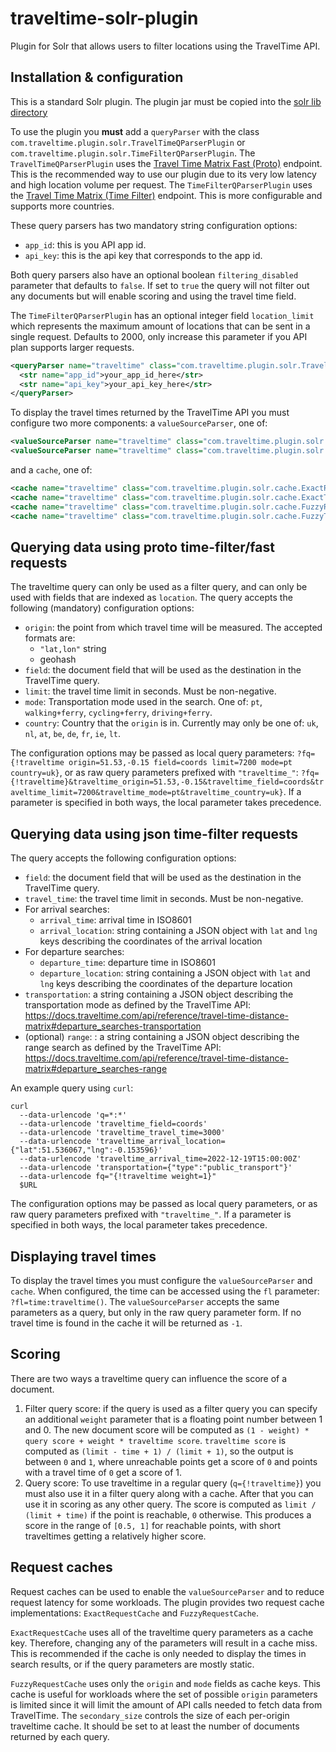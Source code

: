 # traveltime-solr-plugin
Plugin for Solr that allows users to filter locations using the TravelTime API.

## Installation & configuration
This is a standard Solr plugin.
The plugin jar must be copied into the [solr lib directory](https://solr.apache.org/guide/8_4/libs.html#lib-directories)

To use the plugin you **must** add a `queryParser` with the class `com.traveltime.plugin.solr.TravelTimeQParserPlugin` or
`com.traveltime.plugin.solr.TimeFilterQParserPlugin`.
The `TravelTimeQParserPlugin` uses the [Travel Time Matrix Fast (Proto)](https://docs.traveltime.com/api/reference/travel-time-distance-matrix-proto) endpoint.
This is the recommended way to use our plugin due to its very low latency and high location volume per request.
The `TimeFilterQParserPlugin` uses the [Travel Time Matrix (Time Filter)](https://docs.traveltime.com/api/reference/travel-time-distance-matrix) endpoint.
This is more configurable and supports more countries.

These query parsers has two mandatory string configuration options:
- `app_id`: this is you API app id.
- `api_key`: this is the api key that corresponds to the app id.

Both query parsers also have an optional boolean `filtering_disabled` parameter that defaults to `false`.
If set to `true` the query will not filter out any documents but will enable scoring and using the travel time field. 

The `TimeFilterQParserPlugin` has an optional integer field `location_limit` which represents the maximum amount of locations
that can be sent in a single request. Defaults to 2000, only increase this parameter if you API plan supports larger requests.
```xml
<queryParser name="traveltime" class="com.traveltime.plugin.solr.TravelTimeQParserPlugin">
  <str name="app_id">your_app_id_here</str>
  <str name="api_key">your_api_key_here</str>
</queryParser>
```

To display the travel times returned by the TravelTime API you must configure two more components: a `valueSourceParser`, one of:
```xml
<valueSourceParser name="traveltime" class="com.traveltime.plugin.solr.query.TravelTimeValueSourceParser" />
<valueSourceParser name="traveltime" class="com.traveltime.plugin.solr.query.timefilter.TimeFilterValueSourceParser" />
```
and a `cache`, one of:
```xml
<cache name="traveltime" class="com.traveltime.plugin.solr.cache.ExactRequestCache"/>
<cache name="traveltime" class="com.traveltime.plugin.solr.cache.ExactTimeFilterRequestCache"/>
<cache name="traveltime" class="com.traveltime.plugin.solr.cache.FuzzyRequestCache" secondary_size="50000"/>
<cache name="traveltime" class="com.traveltime.plugin.solr.cache.FuzzyTimeFilterRequestCache" secondary_size="50000"/>
```

## Querying data using proto time-filter/fast requests
The traveltime query can only be used as a filter query, and can only be used with fields that are indexed as `location`.
The query accepts the following (mandatory) configuration options:
- `origin`: the point from which travel time will be measured. The accepted formats are:
    - `"lat,lon"` string
    - geohash
- `field`: the document field that will be used as the destination in the TravelTime query.
- `limit`: the travel time limit in seconds. Must be non-negative.
- `mode`: Transportation mode used in the search. One of: `pt`, `walking+ferry`, `cycling+ferry`, `driving+ferry`.
- `country`: Country that the `origin` is in. Currently may only be one of: `uk`, `nl`, `at`, `be`, `de`, `fr`, `ie`, `lt`.

The configuration options may be passed as local query parameters: `?fq={!traveltime origin=51.53,-0.15 field=coords limit=7200 mode=pt country=uk}`, or as raw query parameters prefixed with `"traveltime_"`: `?fq={!traveltime}&traveltime_origin=51.53,-0.15&traveltime_field=coords&traveltime_limit=7200&traveltime_mode=pt&traveltime_country=uk}`.
If a parameter is specified in both ways, the local parameter takes precedence.

## Querying data using json time-filter requests
The query accepts the following configuration options:
- `field`: the document field that will be used as the destination in the TravelTime query.
- `travel_time`: the travel time limit in seconds. Must be non-negative.
- For arrival searches:
  - `arrival_time`: arrival time in ISO8601
  - `arrival_location`: string containing a JSON object with `lat` and `lng` keys describing the coordinates 
    of the arrival location
- For departure searches:
  - `departure_time`: departure time in ISO8601
  - `departure_location`: string containing a JSON object with `lat` and `lng` keys describing the coordinates
    of the departure location
- `transportation`: a string containing a JSON object describing the transportation mode as defined by the TravelTime API:
  https://docs.traveltime.com/api/reference/travel-time-distance-matrix#departure_searches-transportation
- (optional) `range`: : a string containing a JSON object describing the range search as defined by the TravelTime API:
  https://docs.traveltime.com/api/reference/travel-time-distance-matrix#departure_searches-range

An example query using `curl`:
```shell
curl
  --data-urlencode 'q=*:*'
  --data-urlencode 'traveltime_field=coords'
  --data-urlencode 'traveltime_travel_time=3000'
  --data-urlencode 'traveltime_arrival_location={"lat":51.536067,"lng":-0.153596}'
  --data-urlencode 'traveltime_arrival_time=2022-12-19T15:00:00Z'
  --data-urlencode 'transportation={"type":"public_transport"}'
  --data-urlencode fq="{!traveltime weight=1}"
  $URL
```

The configuration options may be passed as local query parameters, or as raw query parameters prefixed with `"traveltime_"`.
If a parameter is specified in both ways, the local parameter takes precedence.

## Displaying travel times

To display the travel times you must configure the `valueSourceParser` and `cache`.
When configured, the time can be accessed using the `fl` parameter: `?fl=time:traveltime()`.
The `valueSourceParser` accepts the same parameters as a query, but only in the raw query parameter form.
If no travel time is found in the cache it will be returned as `-1`.

## Scoring

There are two ways a traveltime query can influence the score of a document.
1. Filter query score:
if the query is used as a filter query you can specify an additional `weight` parameter that is a floating point number between 1 and 0.
The new document score will be computed as `(1 - weight) * query score + weight * traveltime score`.
`traveltime score` is computed as `(limit - time + 1) / (limit + 1)`, so the output is between `0` and `1`, where unreachable points get a score of `0` and points with a travel time of `0` get a score of 1.
2. Query score:
To use traveltime in a regular query (`q={!traveltime}`) you must also use it in a filter query along with a cache.
After that you can use it in scoring as any other query. The score is computed as `limit / (limit + time)` if the point is reachable, `0` otherwise.
This produces a score in the range of `[0.5, 1]` for reachable points, with short traveltimes getting a relatively higher score.

## Request caches

Request caches can be used to enable the `valueSourceParser` and to reduce request latency for some workloads.
The plugin provides two request cache implementations: `ExactRequestCache` and `FuzzyRequestCache`.

`ExactRequestCache` uses all of the traveltime query parameters as a cache key.
Therefore, changing any of the parameters will result in a cache miss.
This is recommended if the cache is only needed to display the times in search results, or if the query parameters are mostly static.

`FuzzyRequestCache` uses only the `origin` and `mode` fields as cache keys.
This cache is useful for workloads where the set of possible `origin` parameters is limited since it will limit the amount of API calls needed to fetch data from TravelTime. The `secondary_size` controls the size of each per-origin traveltime cache. It should be set to at least the number of documents returned by each query.
